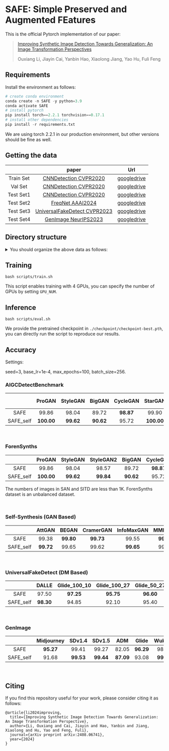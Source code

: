 # SAFE:  Simple Preserved and Augmented FEatures

This is the official Pytorch implementation of our paper:

> [Improving Synthetic Image Detection Towards Generalization: An Image Transformation Perspectives](https://arxiv.org/abs/2408.06741)
>
> Ouxiang Li, Jiayin Cai, Yanbin Hao, Xiaolong Jiang, Yao Hu, Fuli Feng

## Requirements

Install the environment as follows:

```python
# create conda environment
conda create -n SAFE -y python=3.9
conda activate SAFE
# install pytorch 
pip install torch==2.2.1 torchvision==0.17.1
# install other dependencies
pip install -r requirements.txt
```

We are using torch 2.2.1 in our production environment, but other versions should be fine as well.

## Getting the data

|             |                            paper                             |                             Url                              |
| :---------: | :----------------------------------------------------------: | :----------------------------------------------------------: |
|  Train Set  | [CNNDetection CVPR2020](https://github.com/PeterWang512/CNNDetection)            | [googledrive](https://drive.google.com/file/d/1iVNBV0glknyTYGA9bCxT_d0CVTOgGcKh/view) |
|  Val   Set  | [CNNDetection CVPR2020](https://github.com/PeterWang512/CNNDetection)            | [googledrive](https://drive.google.com/file/d/1FU7xF8Wl_F8b0tgL0529qg2nZ_RpdVNL/view) |
|  Test Set1  | [CNNDetection CVPR2020](https://github.com/PeterWang512/CNNDetection)            | [googledrive](https://drive.google.com/file/d/1z_fD3UKgWQyOTZIBbYSaQ-hz4AzUrLC1/view) |
|  Test Set2  | [FreqNet AAAI2024](https://github.com/chuangchuangtan/FreqNet-DeepfakeDetection) | [googledrive](https://drive.google.com/drive/folders/11E0Knf9J1qlv2UuTnJSOFUjIIi90czSj?usp=sharing) |
|  Test Set3  | [UniversalFakeDetect CVPR2023](https://github.com/Yuheng-Li/UniversalFakeDetect) | [googledrive](https://drive.google.com/drive/folders/1nkCXClC7kFM01_fqmLrVNtnOYEFPtWO-?usp=sharing) |
|  Test Set4  | [GenImage NeurIPS2023](https://github.com/GenImage-Dataset/GenImage)             | [googledrive](https://drive.google.com/drive/folders/1jGt10bwTbhEZuGXLyvrCuxOI0cBqQ1FS) |

## Directory structure

<details>
<summary> You should organize the above data as follows: </summary>

```
data/datasets
|-- train_ForenSynths
|   |-- train
|   |   |-- car
|   |   |-- cat
|   |   |-- chair
|   |   |-- horse
|   |-- val
|   |   |-- car
|   |   |-- cat
|   |   |-- chair
|   |   |-- horse
|-- test1_ForenSynths/test
|   |-- biggan
|   |-- cyclegan
|   |-- deepfake
|   |-- gaugan
|   |-- progan
|   |-- stargan
|   |-- stylegan
|   |-- stylegan2
|-- test2_Self-Synthesis/test
|   |-- AttGAN
|   |-- BEGAN
|   |-- CramerGAN
|   |-- InfoMaxGAN
|   |-- MMDGAN
|   |-- RelGAN
|   |-- S3GAN
|   |-- SNGAN
|   |-- STGAN
|-- test3_Ojha/test
|   |-- dalle
|   |-- glide_100_10
|   |-- glide_100_27
|   |-- glide_50_27
|   |-- guided          # Also known as ADM.
|   |-- ldm_100
|   |-- ldm_200
|   |-- ldm_200_cfg
|-- test4_GenImage/test
|   |-- ADM
|   |-- BigGAN
|   |-- Glide
|   |-- Midjourney
|   |-- stable_diffusion_v_1_4
|   |-- stable_diffusion_v_1_5
|   |-- VQDM
|   |-- wukong
```
</details>

## Training

```
bash scripts/train.sh
```

This script enables training with 4 GPUs, you can specify the number of GPUs by setting `GPU_NUM`.

## Inference

```
bash scripts/eval.sh
```

We provide the pretrained checkpoint in `./checkpoint/checkpoint-best.pth`, you can directly run the script to reproduce our results. 

## Accuracy

Settings: 

seed=3, base_lr=1e-4, max_epochs=100, batch_size=256.



### AIGCDetectBenchmark

|           |   ProGAN   | StyleGAN  |  BigGAN   | CycleGAN  |  StarGAN   |  GauGAN   | StyleGAN2 |   WFIR    |    ADM    |   Glide   | Midjourney |  SD v1.4  |  SD v1.5  |   VQDM    |  Wukong   |  DALLE2   |   Mean    |
| :-------: | :--------: | :-------: | :-------: | :-------: | :--------: | :-------: | :-------: | :-------: | :-------: | :-------: | :--------: | :-------: | :-------: | :-------: | :-------: | :-------: | :-------: |
|   SAFE    |   99.86    |   98.04   |   89.72   | **98.87** |   99.90    |   91.52   |   98.57   |   51.95   |   82.05   | **96.29** | **95.27**  |   99.41   |   99.27   | **96.29** |   98.21   | **95.30** |   93.16   |
| SAFE_self | **100.00** | **99.62** | **90.62** |   95.72   | **100.00** | **95.68** | **99.84** | **70.55** | **87.09** |   93.08   |   91.68    | **99.53** | **99.44** |   93.80   | **99.06** |   94.30   | **94.38** |

&nbsp;

### ForenSynths

|           |   ProGAN   | StyleGAN  | StyleGAN2 |  BigGAN   | CycleGAN  |  StarGAN   |  GauGAN   | Deepfake  |   SITD    |    SAN    |    CRN    |   IMLE    |   WFIR    |   Mean    |
| :-------: | :--------: | :-------: | :-------: | :-------: | :-------: | :--------: | :-------: | :-------: | :-------: | :-------: | :-------: | :-------: | :-------: | :-------: |
|   SAFE    |   99.86    |   98.04   |   98.57   |   89.72   | **98.87** |   99.90    |   91.52   | **93.10** | **85.56** |   95.91   | **50.10** | **50.10** |   51.95   |   84.86   |
| SAFE_self | **100.00** | **99.62** | **99.84** | **90.62** |   95.72   | **100.00** | **95.68** |   89.82   |   81.39   | **97.95** |   50.00   |   50.00   | **70.55** | **86.25** |

The numbers of images in SAN and SITD are less than 1K. ForenSynths dataset is an unbalanced dataset.

&nbsp;

### Self-Synthesis (GAN Based)

|           |  AttGAN   |   BEGAN   | CramerGAN | InfoMaxGAN |  MMDGAN   |  RelGAN   |   S3GAN   |   SNGAN   |   STGAN   |   Mean    |
| :-------: | :-------: | :-------: | :-------: | :--------: | :-------: | :-------: | :-------: | :-------: | :-------: | :-------: |
|   SAFE    |   99.38   | **99.80** | **99.73** |   99.55    | **99.73** |   99.55   | **94.48** |   98.80   | **99.90** | **98.99** |
| SAFE_self | **99.72** |   99.65   |   99.62   | **99.65**  |   99.65   | **99.90** |   89.35   | **99.52** |   99.85   |   98.55   |

&nbsp;

### UniversalFakeDetect (DM Based)

|           |   DALLE   | Glide_100_10 | Glide_100_27 | Glide_50_27 |    ADM    |  LDM_100  |  LDM_200  | LDM_200_cfg |   Mean    |
| :-------: | :-------: | :----------: | :----------: | :---------: | :-------: | :-------: | :-------: | :---------: | :-------: |
|   SAFE    |   97.50   |  **97.25**   |  **95.75**   |  **96.60**  |   82.36   |   98.80   |   98.80   |    98.65    | **95.71** |
| SAFE_self | **98.30** |    94.85     |    92.10     |    95.40    | **82.95** | **99.55** | **99.60** |  **99.55**  |   95.29   |

&nbsp;

### GenImage

|           | Midjourney |  SDv1.4   |  SDv1.5   |    ADM    |   Glide   |  Wukong   |   VQDM    |  BigGAN   |   Mean    |
| :-------: | :--------: | :-------: | :-------: | :-------: | :-------: | :-------: | :-------: | :-------: | :-------: |
|   SAFE    | **95.27**  |   99.41   |   99.27   |   82.05   | **96.29** |   98.21   | **96.29** | **97.84** | **95.58** |
| SAFE_self |   91.68    | **99.53** | **99.44** | **87.09** |   93.08   | **99.06** |   93.80   |   96.33   |   93.15   |

&nbsp;



## Citing

If you find this repository useful for your work, please consider citing it as follows:
```
@article{li2024improving,
  title={Improving Synthetic Image Detection Towards Generalization: An Image Transformation Perspective},
  author={Li, Ouxiang and Cai, Jiayin and Hao, Yanbin and Jiang, Xiaolong and Hu, Yao and Feng, Fuli},
  journal={arXiv preprint arXiv:2408.06741},
  year={2024}
}
```
